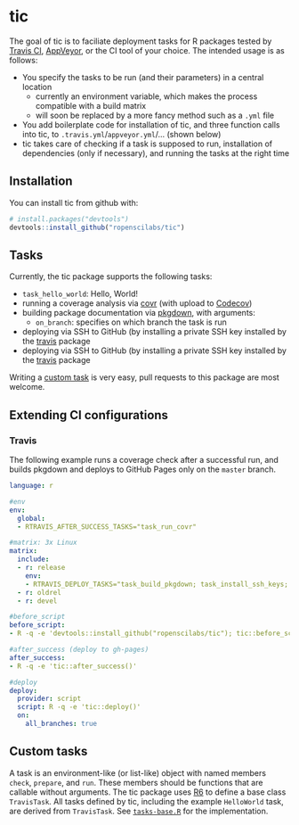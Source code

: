 # tic

The goal of tic is to faciliate deployment tasks for R packages tested by [Travis CI](https://travis-ci.org), [AppVeyor](https://www.appveyor.com/), or the CI tool of your choice.
The intended usage is as follows:
- You specify the tasks to be run (and their parameters) in a central location
    - currently an environment variable, which makes the process compatible with a build matrix
    - will soon be replaced by a more fancy method such as a `.yml` file
- You add boilerplate code for installation of tic, and three function calls into tic, to `.travis.yml`/`appveyor.yml`/... (shown below)
- tic takes care of checking if a task is supposed to run, installation of dependencies (only if necessary), and running the tasks at the right time

## Installation

You can install tic from github with:

``` r
# install.packages("devtools")
devtools::install_github("ropenscilabs/tic")
```


## Tasks

Currently, the tic package supports the following tasks:

- `task_hello_world`: Hello, World!
- running a coverage analysis via [covr](https://github.com/jimhester/covr) (with upload to [Codecov](https://codecov.io/gh))
- building package documentation via [pkgdown](https://github.com/hadley/pkgdown), with arguments:
    - `on_branch`: specifies on which branch the task is run
- deploying via SSH to GitHub (by installing a private SSH key installed by the [travis](https://github.com/ropenscilabs/travis) package
- deploying via SSH to GitHub (by installing a private SSH key installed by the [travis](https://github.com/ropenscilabs/travis) package

Writing a [custom task](#custom-tasks) is very easy, pull requests to this package are most welcome.


## Extending CI configurations

### Travis

The following example runs a coverage check after a successful run, and builds pkgdown and deploys to GitHub Pages only on the `master` branch.

```yml
language: r

#env
env:
  global:
  - RTRAVIS_AFTER_SUCCESS_TASKS="task_run_covr"

#matrix: 3x Linux
matrix:
  include:
  - r: release
    env:
    - RTRAVIS_DEPLOY_TASKS="task_build_pkgdown; task_install_ssh_keys; task_test_ssh; task_push_deploy(path = 'docs', branch = 'gh-pages', on_branch = 'production')"
  - r: oldrel
  - r: devel

#before_script
before_script:
- R -q -e 'devtools::install_github("ropenscilabs/tic"); tic::before_script()'

#after_success (deploy to gh-pages)
after_success:
- R -q -e 'tic::after_success()'

#deploy
deploy:
  provider: script
  script: R -q -e 'tic::deploy()'
  on:
    all_branches: true
```



## Custom tasks

A task is an environment-like (or list-like) object with named members `check`, `prepare`, and `run`.
These members should be functions that are callable without arguments.
The tic package uses [R6](https://github.com/wch/R6) to define a base class `TravisTask`.
All tasks defined by tic, including the example `HelloWorld` task, are derived from `TravisTask`.
See [`tasks-base.R`](https://github.com/krlmlr/tic/blob/master/R/tasks-base.R) for the implementation.
